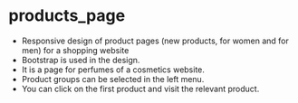 # products_page
* Responsive design of product pages (new products, for women and for men) for a shopping website
* Bootstrap is used in the design.
* It is a page for perfumes of a cosmetics website.
* Product groups can be selected in the left menu.
* You can click on the first product and visit the relevant product.
